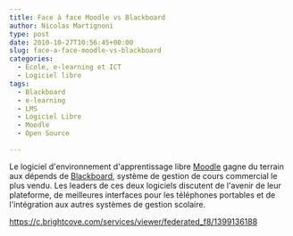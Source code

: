 ```yaml
---
title: Face à face Moodle vs Blackboard
author: Nicolas Martignoni
type: post
date: 2010-10-27T10:56:45+00:00
slug: face-a-face-moodle-vs-blackboard
categories:
  - École, e-learning et ICT
  - Logiciel libre
tags:
  - Blackboard
  - e-learning
  - LMS
  - Logiciel Libre
  - Moodle
  - Open Source

---
```

Le logiciel d'environnement d'apprentissage libre [Moodle][1] gagne du terrain aux dépends de [Blackboard][2], système de gestion de cours commercial le plus vendu. Les leaders de ces deux logiciels discutent de l'avenir de leur plateforme, de meilleures interfaces pour les téléphones portables et de l'intégration aux autres systèmes de gestion scolaire.

https://c.brightcove.com/services/viewer/federated_f8/1399136188

 [1]: http://moodle.org/
 [2]: http://www.blackboard.com/

<!--more-->
